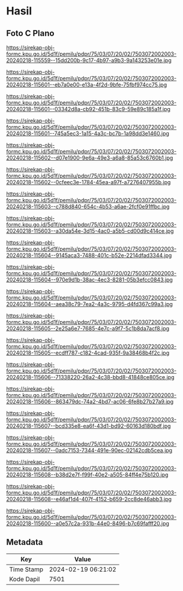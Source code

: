 # Hasil

## Foto C Plano

https://sirekap-obj-formc.kpu.go.id/5d1f/pemilu/pdpr/75/03/07/20/02/7503072002003-20240218-115559--15dd200b-9c17-4b97-a9b3-9a143253e01e.jpg

https://sirekap-obj-formc.kpu.go.id/5d1f/pemilu/pdpr/75/03/07/20/02/7503072002003-20240218-115601--eb7a0e00-e13a-4f2d-9bfe-75fbf974cc75.jpg

https://sirekap-obj-formc.kpu.go.id/5d1f/pemilu/pdpr/75/03/07/20/02/7503072002003-20240218-115601--03342d8a-cb92-451b-83c9-59e89c185a1f.jpg

https://sirekap-obj-formc.kpu.go.id/5d1f/pemilu/pdpr/75/03/07/20/02/7503072002003-20240218-115601--745a5ec3-1a15-4a3c-bc7b-1a98dd3e1460.jpg

https://sirekap-obj-formc.kpu.go.id/5d1f/pemilu/pdpr/75/03/07/20/02/7503072002003-20240218-115602--d07e1900-9e6a-49e3-a6a8-85a53c6760b1.jpg

https://sirekap-obj-formc.kpu.go.id/5d1f/pemilu/pdpr/75/03/07/20/02/7503072002003-20240218-115602--0cfeec3e-1784-45ea-a97f-a7276407955b.jpg

https://sirekap-obj-formc.kpu.go.id/5d1f/pemilu/pdpr/75/03/07/20/02/7503072002003-20240218-115603--c788d840-654c-4b53-a6ae-2fcf0e91ffbc.jpg

https://sirekap-obj-formc.kpu.go.id/5d1f/pemilu/pdpr/75/03/07/20/02/7503072002003-20240218-115603--a30da54e-3d15-4ac0-a5b5-cd00d9c414ce.jpg

https://sirekap-obj-formc.kpu.go.id/5d1f/pemilu/pdpr/75/03/07/20/02/7503072002003-20240218-115604--9145aca3-7488-401c-b52e-2214dfad3344.jpg

https://sirekap-obj-formc.kpu.go.id/5d1f/pemilu/pdpr/75/03/07/20/02/7503072002003-20240218-115604--970e9d1b-38ac-4ec3-8281-05b3efcc0843.jpg

https://sirekap-obj-formc.kpu.go.id/5d1f/pemilu/pdpr/75/03/07/20/02/7503072002003-20240218-115604--aea38c79-7ea2-4a3c-9795-d4fd367c99a3.jpg

https://sirekap-obj-formc.kpu.go.id/5d1f/pemilu/pdpr/75/03/07/20/02/7503072002003-20240218-115605--2e25a6e7-7685-4e7c-a9f7-5c1b8da7acf8.jpg

https://sirekap-obj-formc.kpu.go.id/5d1f/pemilu/pdpr/75/03/07/20/02/7503072002003-20240218-115605--ecdff787-c182-4cad-935f-9a38468b4f2c.jpg

https://sirekap-obj-formc.kpu.go.id/5d1f/pemilu/pdpr/75/03/07/20/02/7503072002003-20240218-115606--71338220-26a2-4c38-bbd8-41848ce805ce.jpg

https://sirekap-obj-formc.kpu.go.id/5d1f/pemilu/pdpr/75/03/07/20/02/7503072002003-20240218-115606--863479dc-74a2-4bd7-ac06-6fe8b27b27a9.jpg

https://sirekap-obj-formc.kpu.go.id/5d1f/pemilu/pdpr/75/03/07/20/02/7503072002003-20240218-115607--bcd335e8-ea6f-43d1-bd92-60163d180bdf.jpg

https://sirekap-obj-formc.kpu.go.id/5d1f/pemilu/pdpr/75/03/07/20/02/7503072002003-20240218-115607--0adc7153-7344-491e-90ec-02142cdb5cea.jpg

https://sirekap-obj-formc.kpu.go.id/5d1f/pemilu/pdpr/75/03/07/20/02/7503072002003-20240218-115608--b38d2e7f-f99f-40e2-a505-84ff4e75b120.jpg

https://sirekap-obj-formc.kpu.go.id/5d1f/pemilu/pdpr/75/03/07/20/02/7503072002003-20240218-115608--e46af1d4-407f-4152-b659-2cc8de46abb3.jpg

https://sirekap-obj-formc.kpu.go.id/5d1f/pemilu/pdpr/75/03/07/20/02/7503072002003-20240218-115600--a0e57c2a-931b-44e0-8496-b7c69fafff20.jpg


## Metadata

| Key        | Value               |
| ---------- | ------------------- |
| Time Stamp | 2024-02-19 06:21:02 |
| Kode Dapil | 7501                |



